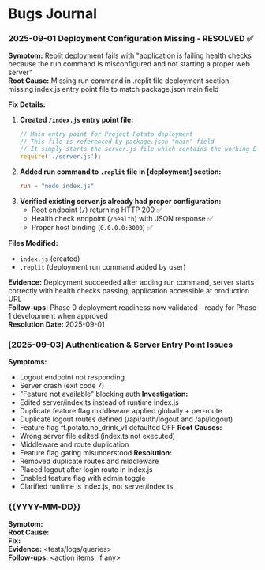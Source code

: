 # Bugs Journal

### 2025-09-01 Deployment Configuration Missing - RESOLVED ✅
**Symptom:** Replit deployment fails with "application is failing health checks because the run command is misconfigured and not starting a proper web server"  
**Root Cause:** Missing run command in .replit file deployment section, missing index.js entry point file to match package.json main field  

**Fix Details:**
1. **Created `/index.js` entry point file:**
   ```javascript
   // Main entry point for Project Potato deployment
   // This file is referenced by package.json "main" field
   // It simply starts the server.js file which contains the working Express server
   require('./server.js');
   ```
2. **Added run command to `.replit` file in [deployment] section:**
   ```toml
   run = "node index.js"
   ```
3. **Verified existing server.js already had proper configuration:**
   - Root endpoint (`/`) returning HTTP 200 ✅
   - Health check endpoint (`/health`) with JSON response ✅  
   - Proper host binding (`0.0.0.0:3000`) ✅

**Files Modified:**
- `index.js` (created)
- `.replit` (deployment run command added by user)

**Evidence:** Deployment succeeded after adding run command, server starts correctly with health checks passing, application accessible at production URL  
**Follow-ups:** Phase 0 deployment readiness now validated - ready for Phase 1 development when approved  
**Resolution Date:** 2025-09-01

### [2025-09-03] Authentication & Server Entry Point Issues
**Symptoms:** 
- Logout endpoint not responding
- Server crash (exit code 7)
- "Feature not available" blocking auth
**Investigation:** 
- Edited server/index.ts instead of runtime index.js
- Duplicate feature flag middleware applied globally + per-route
- Duplicate logout routes defined (/api/auth/logout and /api/logout)
- Feature flag ff.potato.no_drink_v1 defaulted OFF
**Root Causes:** 
- Wrong server file edited (index.ts not executed)
- Middleware and route duplication
- Feature flag gating misunderstood
**Resolution:** 
- Removed duplicate routes and middleware
- Placed logout after login route in index.js
- Enabled feature flag with admin toggle
- Clarified runtime is index.js, not server/index.ts

### {{YYYY-MM-DD}} <Short Title>
**Symptom:**  
**Root Cause:**  
**Fix:**  
**Evidence:** <tests/logs/queries>  
**Follow-ups:** <action items, if any>
